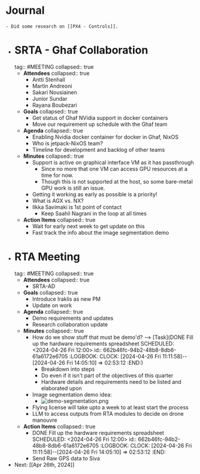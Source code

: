 # Journal
	- Did some research on [[PX4 - Controls]].
- # SRTA - Ghaf Collaboration
  tag:: #MEETING
  collapsed:: true
	- **Attendees**
	  collapsed:: true
		- Antti Stenhall
		- Martin Andreoni
		- Sakari Nousiainen
		- Junior Sundar
		- Rayana Boubezari
	- **Goals**
	  collapsed:: true
		- Get status of Ghaf NVidia support in docker containers
		- Move our requirement up schedule with the Ghaf team
	- **Agenda**
	  collapsed:: true
		- Enabling Nvidia docker container for docker in Ghaf, NixOS
		- Who is jetpack-NixOS team?
		- Timeline for development and backlog of other teams
	- **Minutes**
	  collapsed:: true
		- Support is active on graphical interface VM as it has passthrough
			- Since no more that one VM can access GPU resources at a time for now.
			- Though this is not supported at the host, so some bare-metal GPU work is
			  still an issue.
		- Getting it working as early as possible is a priority!
		- What is AGX vs. NX?
		- Ilkka Savimaki is 1st point of contact
			- Keep Saahil Nagrani in the loop at all times
	- **Action Items**
	  collapsed:: true
		- Wait for early next week to get update on this
		- Fast track the info about the image segmentation demo
- # RTA Meeting
  tag:: #MEETING
  collapsed:: true
	- **Attendees**
	  collapsed:: true
		- SRTA-AD
	- **Goals**
	  collapsed:: true
		- Introduce Iraklis as new PM
		- Update on work
	- **Agenda**
	  collapsed:: true
		- Demo requirements and updates
		- Research collaboration update
	- **Minutes**
	  collapsed:: true
		- How do we show stuff that must be demo'd? --> [Task](DONE Fill up the hardware requirements spreadsheet
		  SCHEDULED: <2024-04-26 Fri 12:00>
		  id:: 662b46fc-94b2-48b8-8db6-61a6172e6705
		  :LOGBOOK:
		  CLOCK: [2024-04-26 Fri 11:11:58]--[2024-04-26 Fri 14:05:10] =>  02:53:12
		  :END:)
			- Breakdown into steps
			- Do even if it isn't part of the objectives of this quarter
			- Hardware details and requirements need to be listed and elaborated upon
		- Image segmentation demo idea:
			- ![demo-segmentation.png](../assets/demo-segmentation_1714134642834_0.png)
		- Flying license will take upto a week to at least start the process
		- LLM to access outputs from RTA modules to decide on drone manouvre
	- **Action Items**
	  collapsed:: true
		- DONE Fill up the hardware requirements spreadsheet
		  SCHEDULED: <2024-04-26 Fri 12:00>
		  id:: 662b46fc-94b2-48b8-8db6-61a6172e6705
		  :LOGBOOK:
		  CLOCK: [2024-04-26 Fri 11:11:58]--[2024-04-26 Fri 14:05:10] =>  02:53:12
		  :END:
		- Send Raw GPS data to Siva
- Next: [[Apr 26th, 2024]]